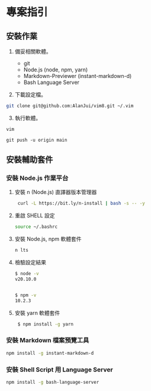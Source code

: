 # 專案指引

## 安裝作業

1. 備妥相關軟體。
   - git
   - Node.js (node, npm, yarn)
   - Markdown-Previewer (instant-markdown-d)
   - Bash Language Server

2. 下載設定檔。

```sh
git clone git@github.com:AlanJui/vim8.git ~/.vim
```

3. 執行軟體。

```sh
vim
```


```
git push -u origin main
```

## 安裝輔助套件

### 安裝 Node.js 作業平台

1. 安裝 n (Node.js) 直譯器版本管理器

   ```sh
    curl -L https://bit.ly/n-install | bash -s -- -y
    ```

2. 重啟 SHELL 設定
   
   ```sh
   source ~/.bashrc
   ```

3. 安裝 Node.js, npm 軟體套件

   ```sh
   n lts
   ```
 
4. 檢驗設定結果

   ```sh
   $ node -v
   v20.10.0


   $ npm -v
   10.2.3
   ```

5. 安裝 yarn 軟體套件
   ```sh
    $ npm install -g yarn
   ```

### 安裝 Markdown 檔案預覽工具

```sh
npm install -g instant-markdown-d
```

### 安裝 Shell Script 用 Language Server

```sh
npm install -g bash-language-server
```
